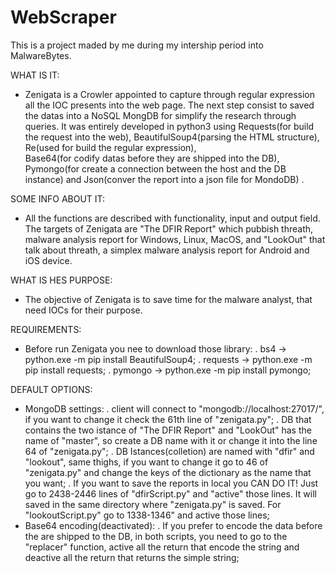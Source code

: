 # WebScraper
This is a project maded by me during my intership period into MalwareBytes.

WHAT IS IT:
  - Zenigata is a Crowler appointed to capture through regular expression all the IOC presents into the web page. 
  The next step consist to saved the datas into a NoSQL MongDB for simplify the research through queries. 
  It was entirely developed in python3 using Requests(for build the request into the web),
  BeautifulSoup4(parsing the HTML structure), Re(used for build the regular expression),  
  Base64(for codify datas before they are shipped into the DB), Pymongo(for create a connection 
  between the host and the DB instance) and Json(conver the report into a json file for MondoDB) .

SOME INFO ABOUT IT:
  - All the functions are described with functionality, input and output field. The targets of Zenigata are "The DFIR Report" which pubbish threath, malware analysis report for Windows, Linux, MacOS, and "LookOut" that talk about threath, a simplex malware analysis report for Android and iOS device.

WHAT IS HES PURPOSE:
  - The objective of Zenigata is to save time for the malware analyst, that need IOCs for their purpose.

REQUIREMENTS:
  - Before run Zenigata you nee to download those library:
    . bs4 -> python.exe -m pip install BeautifulSoup4;
    . requests -> python.exe -m pip install requests;
    . pymongo -> python.exe -m pip install pymongo;

DEFAULT OPTIONS:
  - MongoDB settings:
    . client will connect to "mongodb://localhost:27017/", if you want to change it check the 61th line of "zenigata.py";
    . DB that contains the two istance of "The DFIR Report" and "LookOut" has the name of "master", so create a DB name with it 
      or change it into the line 64 of "zenigata.py";
    . DB Istances(colletion) are named with "dfir" and "lookout", same thighs, if you want to change it go to 46 of "zenigata.py" and change the keys of the dictionary as the name that you want;
    . If you want to save the reports in local you CAN DO IT!
      Just go to 2438-2446 lines of "dfirScript.py" and "active" those lines. It will saved in the same directory where "zenigata.py" is saved.
      For "lookoutScript.py" go to 1338-1346" and active those lines;
  - Base64 encoding(deactivated):
    . If you prefer to encode the data before the are shipped to the DB, in both scripts, you need to go to the "replacer" function, active all the return that 
      encode the string and deactive all the return that returns the simple string;
        

